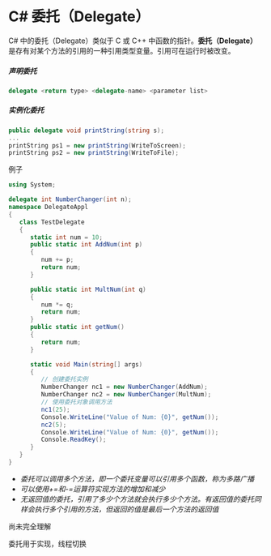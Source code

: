 # C# 委托（Delegate）

C# 中的委托（Delegate）类似于 C 或 C++ 中函数的指针。**委托（Delegate）** 是存有对某个方法的引用的一种引用类型变量。引用可在运行时被改变。

##### 声明委托

```c#
delegate <return type> <delegate-name> <parameter list>
```

##### 实例化委托

```c#
public delegate void printString(string s);
...
printString ps1 = new printString(WriteToScreen);
printString ps2 = new printString(WriteToFile);
```

例子

```c#
using System;

delegate int NumberChanger(int n);
namespace DelegateAppl
{
   class TestDelegate
   {
      static int num = 10;
      public static int AddNum(int p)
      {
         num += p;
         return num;
      }

      public static int MultNum(int q)
      {
         num *= q;
         return num;
      }
      public static int getNum()
      {
         return num;
      }

      static void Main(string[] args)
      {
         // 创建委托实例
         NumberChanger nc1 = new NumberChanger(AddNum);
         NumberChanger nc2 = new NumberChanger(MultNum);
         // 使用委托对象调用方法
         nc1(25);
         Console.WriteLine("Value of Num: {0}", getNum());
         nc2(5);
         Console.WriteLine("Value of Num: {0}", getNum());
         Console.ReadKey();
      }
   }
}
```

- *委托可以调用多个方法，即一个委托变量可以引用多个函数，称为多路广播*
- *可以使用+=和-=运算符实现方法的增加和减少*
- *无返回值的委托，引用了多少个方法就会执行多少个方法。有返回值的委托同样会执行多个引用的方法，但返回的值是最后一个方法的返回值*

尚未完全理解

委托用于实现，线程切换